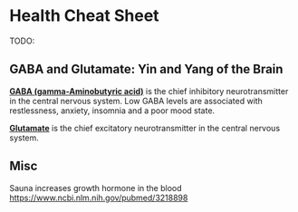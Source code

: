 # Health Cheat Sheet

TODO:

## GABA and Glutamate: Yin and Yang of the Brain

**[GABA (gamma-Aminobutyric acid)](https://en.wikipedia.org/wiki/Gamma-Aminobutyric_acid)** 
is the chief inhibitory neurotransmitter in the central nervous system.
Low GABA levels are associated with restlessness, anxiety, insomnia and a poor mood state.

**[Glutamate](https://en.wikipedia.org/wiki/Glutamate_(neurotransmitter))** 
is the chief excitatory neurotransmitter in the central nervous system.


## Misc

Sauna increases growth hormone in the blood https://www.ncbi.nlm.nih.gov/pubmed/3218898
